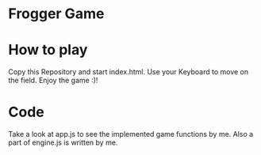 Frogger Game
===============================

# How to play
Copy this Repository and start index.html. Use your Keyboard to move on the field. Enjoy the game :)!

# Code
Take a look at app.js to see the implemented game functions by me. Also a part of engine.js is written by me.
